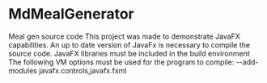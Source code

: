 # MdMealGenerator
Meal gen source code
This project was made to demonstrate JavaFX capabilities. An up to date version of JavaFx is necessary to compile the source code. 
JavaFX libraries must be included in the build environment
The following VM options must be used for the program to compile: 
--add-modules javafx.controls,javafx.fxml
